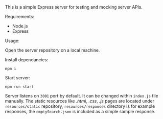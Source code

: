 This is a simple Express server for testing and mocking server APIs.

Requirements:
- Node.js
- Express

Usage:

Open the server repository on a local machine.

Install dependancies:
```
npm i
```

Start server:

 ```
 npm run start
 ``` 


Server listens on `3001` port by default. It can be changed within `index.js` file manually. The static resources like _.html_, _.css_, _.js_ pages are located under `resources/static` repository, `resources/responses` directory is for example responses, the `emptySearch.json` is included as a simple sample response.